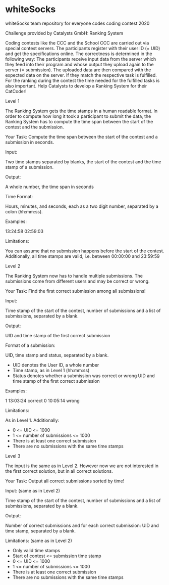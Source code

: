 # whiteSocks
whiteSocks team repository for everyone codes coding contest 2020 

Challenge provided by Catalysts GmbH: Ranking System

Coding contests like the CCC and the School CCC are carried out via special contest servers. 
The participants register with their user ID (= UID) and get the specifications online.
The correctness is determined in the following way: The participants receive input data from the server which they feed into their program and whose output they upload again to the server (= submission). The uploaded data are then compared with the expected data on the server. If they match the respective task is fulfilled.
For the ranking during the contest the time needed for the fulfilled tasks is also important.
Help Catalysts to develop a Ranking System for their CatCoder!

Level 1

The Ranking System gets the time stamps in a human readable format. 
In order to compute how long it took a participant to submit the data, the Ranking System has to compute the time span between the start of the contest and the submission.

Your Task: Compute the time span between the start of the contest and a submission in seconds.

Input:

Two time stamps separated by blanks, the start of the contest and the
time stamp of a submission.

Output:

A whole number, the time span in seconds

Time Format:

Hours, minutes, and seconds, each as a two digit number, separated
by a colon (hh:mm:ss).

Examples:

13:24:58
02:59:03

Limitations:

You can assume that no submission happens before the start of the
contest. Additionally, all time stamps are valid, i.e. between 00:00:00
and 23:59:59

Level 2

The Ranking System now has to handle multiple submissions. 
The submissions come from different users and may be correct or wrong.

Your Task: Find the first correct submission among all submissions!

Input:

Time stamp of the start of the contest, number of submissions and a list of submissions, separated by a blank.

Output:

UID and time stamp of the first correct submission

Format of a submission:

UID, time stamp and status, separated by a blank.
- UID denotes the User ID, a whole number
- Time stamp, as in Level 1 (hh:mm:ss)
- Status denotes whether a submission was correct or wrong UID and time stamp of the first correct submission

Examples:

1 13:03:24 correct
0 10:05:14 wrong 

Limitations:

As in Level 1. Additionally:
- 0 <= UID <= 1000
- 1 <= number of submissions <= 1000
- There is at least one correct submission
- There are no submissions with the same time stamps

Level 3

The input is the same as in Level 2. 
However now we are not interested in the first correct solution, but in all correct solutions.

Your Task: Output all correct submissions sorted by time!

Input: (same as in Level 2)

Time stamp of the start of the contest, number of submissions and a list of submissions, separated by a blank.

Output:

Number of correct submissions and for each correct submission: UID and time stamp, separated by a blank.

Limitations: (same as in Level 2)

- Only valid time stamps
- Start of contest <= submission time stamp
- 0 <= UID <= 1000
- 1 <= number of submissions <= 1000
- There is at least one correct submission
- There are no submissions with the same time stamps
